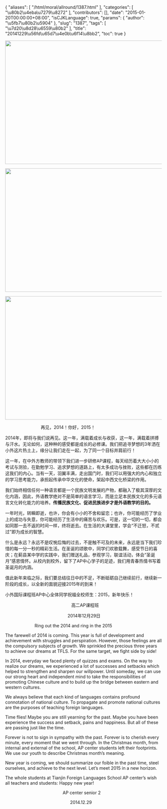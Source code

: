 {
    "aliases": [
        "/html/moral/allround/1387.html"
    ],
    "categories": [
        "\u80b2\u4eba\u7279\u8272"
    ],
    "contributors": [],
    "date": "2015-01-20T00:00:00+08:00",
    "isCJKLanguage": true,
    "params": {
        "author": "\u5fb7\u80b2\u5904"
    },
    "slug": "1387",
    "tags": [
        "\u7d20\u8d28\u6559\u80b2"
    ],
    "title": "20141229\u56fd\u65d7\u4e0b\u6f14\u8bb2",
    "toc": true
}


<img
    src="https://cdn.tfls.online/mirror/full/4fd414ef99f75de69a979a95723a97b581d40d3b.jpg"
    style="display:block;margin-left:auto;margin-right:auto;"
    decoding="async"
    fetchpriority="auto"
    loading="lazy"
    height="397"
    width="600"
/>





<img
    src="https://cdn.tfls.online/mirror/full/0d154b509654f56fde308b2a866a559f809b2db0.jpg"
    style="display:block;margin-left:auto;margin-right:auto;"
    decoding="async"
    fetchpriority="auto"
    loading="lazy"
    height="397"
    width="600"
/>





<img
    src="https://cdn.tfls.online/mirror/full/18b70a0bc7ae0984619e4da44472878aaabee9c0.jpg"
    style="display:block;margin-left:auto;margin-right:auto;"
    decoding="async"
    fetchpriority="auto"
    loading="lazy"
    height="397"
    width="600"
/>




  





                             再见，2014！你好，2015！




2014年，即将与我们说再见。这一年，满载着成长与收获，这一年，满载着拼搏与汗水。无论如何，这种种的感受都是成长的必修课。我们把追寻梦想的3年洒在小外这片热土上，缘分让我们走在一起，为了同一个目标并肩前行！




这一年，在中外方教师的带领下我们进一步研修AP课程，每天经历着大大小小的考试与测验，在勤勉学习、追求梦想的道路上，有太多成功与挫败，这些都在历练这我们的内心。当有一天，羽翼丰满，走出国门时，我们可以用强大的内心和独立的学习思考能力，承担起传承中华文化的使命，架起中西文化桥梁的作用。




我们始终相信任何一种语言都是一个民族文明发展的产物，都融入了极其深厚的文化内涵，因此，外语教学绝对不是简单的语言学习，而是立足本民族文化的多元语言文化转化能力的培养。**传播民族文化、促进民族进步才是外语教学的目的。**




一年时光，转瞬即逝，也许，你会有小小的不舍和留恋；也许，你可能经历了学业上的成功与失意，你可能经历了生活中的痛苦与欢乐。可是，这一切的一切，都会如同那一去不返的时间一样，终将逝去。在生活的大课堂里，学会“不迁怒，不贰过”即为成长的智慧。




什么是永远？永远不是叹惋后悔的过去，不是触不可及的未来，永远是当下我们珍惜的每一分一秒的精彩生活。在圣诞的颂歌中，同学们欢歌载舞，感受节日的喜庆；在蓟县某中学的实践中，我们赠送礼品，参观学习，联谊活动，体会“圣诞月”感恩情怀。从校内到校外，留下了AP中心学子的足迹，我们用青春热情书写着圣诞月的内涵。




值此新年来临之际，我们要总结往日中的不足，不断砥砺自己继续前行，继续新一阶段的成长，以全新的面貌迎接2015年的到来！




小外国际课程班AP中心全体同学祝福全校师生：2015，新年快乐！ 









                                                      高二AP课程班 




                                                  
2014年12月29日




  





  





                        Ring out the 2014 and ring
in the 2015




The farewell of 2014 is coming. This year is full of
development and achievement with struggles and perspiration. However, those
feelings are all the compulsory subjects of growth. We sprinkled the precious
three years to achieve our dreams at TFLS. For the same target, we fight side
by side!









In 2014, everyday we faced plenty of quizzes and
exams. On the way to realize our dreams, we experienced a lot of successes and
setbacks which helped to strengthen and sharpen our willpower. Until someday,
we can use our strong heart and independent mind to take the responsibilities
of promoting Chinese culture and to build up the bridge between eastern and
western cultures. 




We always believe that each kind of languages contains
profound connotation of national culture. To propagate and promote national
cultures are the purposes of teaching foreign languages.









Time flies! Maybe you are still yearning for the past.
Maybe you have been experience the success and setback, pains and happiness.
But all of these are passing just like the time.









Forever is not to sign in sympathy with the past.
Forever is to cherish every minute, every moment that we went through. In the
Christmas month, from internal and external of the school, AP center students
left their footprints. We use our youth to describe Christmas month’s meaning.









New year is coming, we should summarize our foible in
the past time, steel ourselves, and achieve to the next level. Let’s meet 2015
in a new horizon. 




The whole students at Tianjin Foreign Languages School
AP center’s wish all teachers and students: Happy new year!




                                              
AP center senior 2 




                                                    
2014.12.29




  





  



